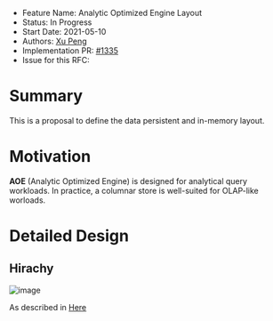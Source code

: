- Feature Name: Analytic Optimized Engine Layout
- Status: In Progress
- Start Date: 2021-05-10
- Authors: [Xu Peng](https://github.com/XuPeng-SH)
- Implementation PR: [#1335](https://github.com/matrixorigin/matrixone/pull/1335)
- Issue for this RFC:

# Summary
This is a proposal to define the data persistent and in-memory layout.

# Motivation
**AOE** (Analytic Optimized Engine) is designed for analytical query workloads. In practice, a columnar store is well-suited for OLAP-like worloads.

# Detailed Design
## Hirachy
![image](https://user-images.githubusercontent.com/39627130/145529173-1c6ad8eb-84e2-4d7e-a49a-9085153f3436.png)

As described in [Here](https://github.com/matrixorigin/matrixone/blob/main/docs/rfcs/20211210_aoe_overall_design.md#data-storage)
